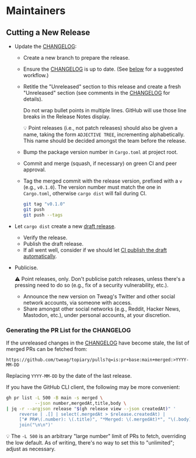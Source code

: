 # Maintainers

## Cutting a New Release

* Update the [CHANGELOG]:
  * Create a new branch to prepare the release.

  * Ensure the [CHANGELOG] is up to date. (See
    [below][changelog-refresh] for a suggested workflow.)

  * Retitle the "Unreleased" section to this release and create a fresh
    "Unreleased" section (see comments in the [CHANGELOG] for details).

    Do not wrap bullet points in multiple lines. GitHub will use those line
    breaks in the Release Notes display.

    :bulb: Point releases (i.e., not patch releases) should also be
    given a name, taking the form `ADJECTIVE TREE`, incrementing
    alphabetically. This name should be decided amongst the team before
    the release.

  * Bump the package version number in `Cargo.toml` at project root.

  * Commit and merge (squash, if necessary) on green CI and peer
    approval.

  * Tag the merged commit with the release version, prefixed with a `v` (e.g.,
    `v0.1.0`). The version number must match the one in `Cargo.toml`, otherwise
    `cargo dist` will fail during CI.

    ```bash
    git tag "v0.1.0"
    git push
    git push --tags
    ```

* Let `cargo dist` create a new [draft release][releases].
  * Verify the release.
  * Publish the draft release.
  * If all went well, consider if we should let [CI publish the draft
    automatically][auto-publish].

* Publicise.

  :warning: Point releases, only. Don't publicise patch releases, unless
  there's a pressing need to do so (e.g., fix of a security
  vulnerability, etc.).

  * Announce the new version on Tweag's Twitter and other social network
    accounts, via someone with access.
  * Share amongst other social networks (e.g., Reddit, Hacker News,
    Mastodon, etc.), under personal accounts, at your discretion.

### Generating the PR List for the CHANGELOG

If the unreleased changes in the [CHANGELOG] have become stale, the list
of merged PRs can be fetched from:

    https://github.com/tweag/topiary/pulls?q=is:pr+base:main+merged:>YYYY-MM-DD

Replacing `YYYY-MM-DD` by the date of the last release.

If you have the GitHub CLI client, the following may be more convenient:

```bash
gh pr list -L 500 -B main -s merged \
           --json number,mergedAt,title,body \
| jq -r --argjson release "$(gh release view --json createdAt)" '
     reverse | .[] | select(.mergedAt > $release.createdAt) |
     ["# PR#\(.number): \(.title)", "*Merged: \(.mergedAt)*", "\(.body)\n"] |
     join("\n\n")'
```

:bulb: The `-L 500` is an arbitrary "large number" limit of PRs to
fetch, overriding the low default. As of writing, there's no way to set
this to "unlimited"; adjust as necessary.

<!-- Links -->
[changelog]: /CHANGELOG.md
[changelog-refresh]: #generating-the-pr-list-for-the-changelog
[releases]: https://github.com/tweag/topiary/releases
[auto-publish]: https://github.com/tweag/topiary/pull/538/commits/230d7bc662a042188c79d586472c4e8632ffd6a9
